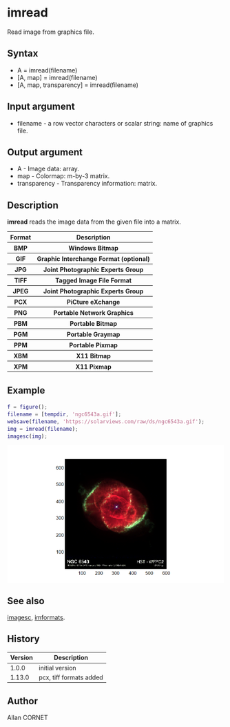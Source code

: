 # imread

Read image from graphics file.

## Syntax

- A = imread(filename)
- [A, map] = imread(filename)
- [A, map, transparency] = imread(filename)

## Input argument

- filename - a row vector characters or scalar string: name of graphics file.

## Output argument

- A - Image data: array.
- map - Colormap: m-by-3 matrix.
- transparency - Transparency information: matrix.

## Description

  <p><b>imread</b> reads the image data from the given file into a matrix.</p>
  <p/>
  <table style="width:100%">
    <tr>
      <th>Format</th>
      <th>Description</th>
    </tr>
    <tr>
      <th>BMP</th>
      <th>Windows Bitmap</th>
    </tr>
    <tr>
      <th>GIF</th>
      <th>Graphic Interchange Format (optional)</th>
    </tr>
    <tr>
      <th>JPG</th>
      <th>Joint Photographic Experts Group</th>
    </tr>
    <tr>
      <th>TIFF</th>
      <th>Tagged Image File Format</th>
    </tr>
    <tr>
      <th>JPEG</th>
      <th>Joint Photographic Experts Group</th>
    </tr>
    <tr>
      <th>PCX</th>
      <th>PiCture eXchange</th>
    </tr>
    <tr>
      <th>PNG</th>
      <th>Portable Network Graphics</th>
    </tr>
    <tr>
      <th>PBM</th>
      <th>Portable Bitmap</th>
    </tr>
    <tr>
      <th>PGM</th>
      <th>Portable Graymap</th>
    </tr>
    <tr>
      <th>PPM</th>
      <th>Portable Pixmap</th>
    </tr>
    <tr>
      <th>XBM</th>
      <th>X11 Bitmap</th>
    </tr>
    <tr>
      <th>XPM</th>
      <th>X11 Pixmap</th>
    </tr>
  </table>

## Example

```matlab
f = figure();
filename = [tempdir, 'ngc6543a.gif'];
websave(filename, 'https://solarviews.com/raw/ds/ngc6543a.gif');
img = imread(filename);
imagesc(img);
```

<img src="imread_BB022641.png" align="middle"/>

## See also

[imagesc](../graphics/imagesc.md), [imformats](imformats.md).

## History

| Version | Description             |
| ------- | ----------------------- |
| 1.0.0   | initial version         |
| 1.13.0  | pcx, tiff formats added |

## Author

Allan CORNET
